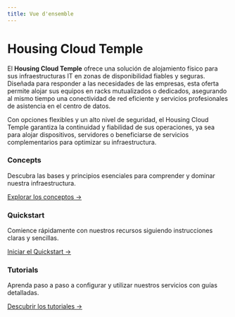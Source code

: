 ```yaml
---
title: Vue d'ensemble
---
```


# Housing Cloud Temple

El **Housing Cloud Temple** ofrece una solución de alojamiento físico para sus infraestructuras IT en zonas de disponibilidad fiables y seguras. Diseñada para responder a las necesidades de las empresas, esta oferta permite alojar sus equipos en racks mutualizados o dedicados, asegurando al mismo tiempo una conectividad de red eficiente y servicios profesionales de asistencia en el centro de datos.

Con opciones flexibles y un alto nivel de seguridad, el Housing Cloud Temple garantiza la continuidad y fiabilidad de sus operaciones, ya sea para alojar dispositivos, servidores o beneficiarse de servicios complementarios para optimizar su infraestructura.


<div class="card-grid">
  <div class="card">
    <h3>Concepts</h3>
    <p>Descubra las bases y principios esenciales para comprender y dominar nuestra infraestructura.</p>
    <a href="housing/concepts" class="card-link">Explorar los conceptos &rarr;</a>
  </div>
  <div class="card">
    <h3>Quickstart</h3>
    <p>Comience rápidamente con nuestros recursos siguiendo instrucciones claras y sencillas.</p>
    <a href="housing/quickstart" class="card-link">Iniciar el Quickstart &rarr;</a>
  </div>
    <div class="card">
    <h3>Tutorials</h3>
    <p>Aprenda paso a paso a configurar y utilizar nuestros servicios con guías detalladas.</p>
    <a href="housing/tutorials" class="card-link">Descubrir los tutoriales &rarr;</a>
  </div>
</div>